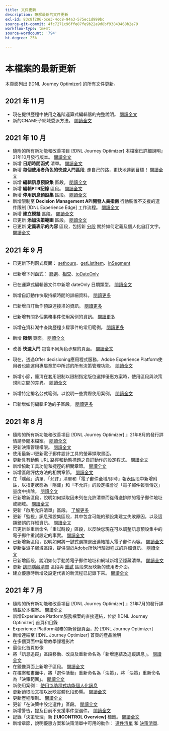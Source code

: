 ```yaml
---
title: 文件更新
description: 瞭解最新的文件更新
exl-id: 83c8f206-bce3-4cc8-94a3-575ec1d999bc
source-git-commit: 4fc7271c96ffe87fe9b22a9d8bf93843468b2e79
workflow-type: tm+mt
source-wordcount: '794'
ht-degree: 25%

---
```


# 本檔案的最新更新

本頁面列出 [!DNL Journey Optimizer] 的所有文件更新。


## 2021 年 11 月

* 現在提供歷程中使用之進階運算式編輯器的完整說明。 [閱讀全文](building-journeys/expression/expressionadvanced.md)
* 新的CNAME子網域委派方法。 [閱讀全文](configuration/delegate-subdomain.md#cname-subdomain-delegation)

## 2021 年 10 月

* 隨附的所有新功能和改善項目 [!DNL Journey Optimizer] 本檔案已詳細說明』21年10月發行版本。 [閱讀全文](release-notes.md)
* 新增 **日期時間函式** 清單。 [閱讀全文](personalization/functions/dates.md)
* 新增 **每個使用者角色的快速入門區段**. 走自己的路，更快地達到目標！ [閱讀全文](quick-start.md)
* 新增 **編輯訊息預設集** 區段。 [閱讀全文](configuration/message-presets.md#edit-message-preset)
* 新增 **編輯PTR記錄** 區段。 [閱讀全文](configuration/ptr-records.md#edit-ptr-record)
* 新增 **停用訊息預設集** 區段。 [閱讀全文](configuration/message-presets.md#edit-message-preset#deactivate-preset)
* 新增限制至 **Decision Management API開發人員指南** 行動裝置不支援的選件限制 [!DNL Experience Edge] 工作流程。 [閱讀全文](offers/api-reference/offers-api/personalized-offers/create.md#limitations)
* 新增 **建立模擬** 區段。 [閱讀全文](offers/offer-activities/simulation.md)
* 已更新 **添加決策範圍** 區段。 [閱讀全文](offers/offer-activities/create-offer-activities.md#add-decision-scopes)
* 已更新 **定義表示的內容** 區段，包括新 [分段](offers/offer-library/creating-personalized-offers.md#custom-text) 關於如何定義及個人化自訂文字。 [閱讀全文](offers/offer-library/creating-personalized-offers.md#content)

## 2021 年 9 月

* 已更新下列函式頁面： [sethours](building-journeys/functions/functionsethours.md)、[getListItem](building-journeys/functions/functiongetlistitem.md)、[inSegment](building-journeys/functions/functioninsegment.md)

* 已新增下列函式： [篩選](building-journeys/functions/functionfilter.md)、[相交](building-journeys/functions/functionintersect.md)、[toDateOnly](building-journeys/functions/functiontodateonly.md)

* 已在運算式編輯器文件中新增 dateOnly 日期類型。 [閱讀全文](building-journeys/expression/data-types.md)

* 新增自訂動作快取持續時間的詳細資料。 [閱讀更多](datasource/external-data-sources.md#section_wjp_nl5_nhb)

* 已新增自訂動作預設連接埠的資訊。 [閱讀更多](action/about-custom-action-configuration.md#url-configuration)

* 已新增有關多個業務事件使用案例的資訊。 [閱讀更多](event/about-creating-business.md#multiple-business-events)

* 新增在資料湖中查詢歷程步驟事件的常用範例。 [閱讀更多](reports/query-examples.md)

* 新增 **限制** 頁面。 [閱讀全文](limitations.md)

* 改善 **快速入門** 包含不同角色步驟的頁面。 [閱讀全文](quick-start.md)

* 現在，透過Offer decisioning應用程式服務，Adobe Experience Platform使用者也能運用專屬章節中所述的所有決策管理功能。 [閱讀全文](offers/get-started/starting-offer-decisioning.md)

* 新增小節，釐清在套用限制以限制指定版位選擇優惠方案時，使用區段與決策規則之間的差異。 [閱讀全文](offers/offer-activities/create-offer-activities.md#segments-vs-decision-rules)

* 新增特定排名公式範例，以說明一些實際使用案例。 [閱讀全文](offers/offer-library/create-ranking-formulas.md#ranking-formula-examples)

* 已新增如何編輯IP池的子區段。 [閱讀更多](configuration/ip-pools.md#edit-ip-pool)

## 2021 年 8 月

* 隨附的所有新功能和改善項目 [!DNL Journey Optimizer] 』21年8月的發行詳情請參閱本檔案。 [閱讀全文](release-notes.md)
* 更新決策管理權限。 [閱讀全文](administration/ootb-product-profiles.md)
* 使用最新UI更新電子郵件設計工具的螢幕擷取畫面。
* 更新具有動態 URL 路徑和動態標題之自訂動作的設定程式。 [閱讀全文](action/about-custom-action-configuration.md#url-configuration)
* 新增協助工具功能和捷徑的相關章節。 [閱讀全文](user-interface.md#accessibility)
* 新增區段評估方法的相關章節。 [閱讀全文](segment/about-segments.md#evaluation-method-in-journey-optimizer)
* 在「隱藏」清單、「允許」清單和「電子郵件全域/即時」報表區段中新增附註，以指定狀態為「隱藏」和「不允許」的設定檔會從「電子郵件報表傳送」量度中排除。 [閱讀全文](reports/email-global-report.md)
* 已新增新區段，說明如何擷取因未列在允許清單而從傳送排除的電子郵件地址或網域。 [閱讀全文](allow-list.md#reporting)
* 更新「啟用允許清單」區段。 [了解更多](allow-list.md#enable-allow-list)
* 更新「監視」訊息預設集區段，其中包含可能的預設集建立失敗原因，以及這類錯誤的詳細資訊。 [閱讀全文](configuration/message-presets.md#monitor-message-presets)
* 已更新並重新命名「重試時段」區段，以反映您現在可以調整訊息預設集中的電子郵件重試設定的事實。 [閱讀全文](configuration/retries.md#retry-duration)
* 已新增新區段，說明如何將一鍵式選擇退出連結插入電子郵件內容。 [閱讀全文](message-tracking.md#one-click-opt-out-link)
* 更新委派子網域區段，提供關於Adobe所執行驗證程式的詳細資訊。 [閱讀全文](configuration/delegate-subdomain.md#subdomain-validation)
* 已新增區段，說明如何手動將電子郵件地址和網域新增至隱藏清單。 [閱讀全文](configuration/manage-suppression-list.md#add-addresses-and-domains)
* 更新 [訪問隱藏清單](configuration/manage-suppression-list.md#access-suppression-list) 區段與 [重試](configuration/retries.md) 區段來反映新的使用者介面。
* 建立優惠時新增及設定代表的新流程已記錄下來。 [閱讀全文](offers/offer-library/creating-personalized-offers.md#representations)


## 2021 年 7 月

* 隨附的所有新功能和改善項目 [!DNL Journey Optimizer] 』21年7月的發行詳情載於本檔案。 [閱讀全文](release-notes.md)
* 新增Experience Platform服務檔案的直接連結，位於 [!DNL Journey Optimizer] 首頁和目錄
* Experience Platform服務的新登錄頁面，於 [!DNL Journey Optimizer]
* 新增連結至 [!DNL Journey Optimizer] 首頁的產品說明
* 在多個頁面中新增教學課程影片
* 最佳化首頁影像
* 將「訊息追蹤」區段移動、改良及重新命名為「新增連結及追蹤訊息」。 [閱讀全文](message-tracking.md)
* 在鏡像頁面上新增子區段。 [閱讀全文](message-tracking.md#mirror-page)
* 在檔案和畫面中，將「選件活動」重新命名為「決策」，將「決策」重新命名為「決策範圍」。 [閱讀全文](offers/get-started/starting-offer-decisioning.md)
* 新使用案例： [使用協助程式功能個人化訊息](personalization/personalization-use-case-helper-functions.md)
* 更新讀取段文檔以反映實體化段影響。 [閱讀全文](building-journeys/read-segment.md)
* 更新歷程限制。 [閱讀全文](limitations.md)
* 更新「在決策中設定選件」區段。 [閱讀全文](offers/offer-activities/configure-offer-selection.md)
* 新增警告，提及目前不支援事件型選件。 [閱讀全文](offers/offer-library/creating-personalized-offers.md#eligibility)
* 記錄「決策管理」新 **[!UICONTROL Overview]** 標籤。 [閱讀全文](offers/get-started/user-interface.md#overview)
* 新增章節，說明優惠方案和決策清單中可用的動作： [選件清單](offers/offer-library/creating-personalized-offers.md#offer-list) 和 [決策清單](offers/offer-activities/create-offer-activities.md#decision-list).
